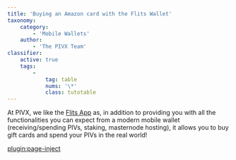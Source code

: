 ```yaml
---
title: 'Buying an Amazon card with the Flits Wallet'
taxonomy:
    category:
        - 'Mobile Wallets'
    author:
        - 'The PIVX Team'
classifier:
    active: true
    tags:
        -
            tag: table
            nums: '\*'
            class: tutotable
---
```


At PIVX, we like the [Flits App](https://flitswallet.app/) as, in addition to providing you with all the functionalities you can expect from a modern mobile wallet (receiving/spending PIVs, staking, masternode hosting), it allows you to buy gift cards and spend your PIVs in the real world!

[plugin:page-inject](/mobile-hardware-wallets/flits-wallet/flits-buy-gift-cart)
